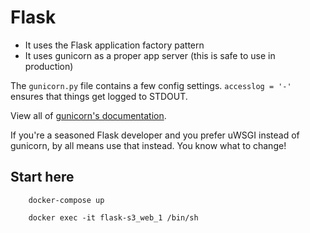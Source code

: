 # Flask
- It uses the Flask application factory pattern
- It uses gunicorn as a proper app server (this is safe to use in production)

The `gunicorn.py` file contains a few config settings. `accesslog = '-'` ensures
that things get logged to STDOUT.

View all of [gunicorn's documentation](http://docs.gunicorn.org/en/latest/index.html).

If you're a seasoned Flask developer and you prefer uWSGI instead of gunicorn,
by all means use that instead. You know what to change!

## Start here

```
    docker-compose up

    docker exec -it flask-s3_web_1 /bin/sh

```